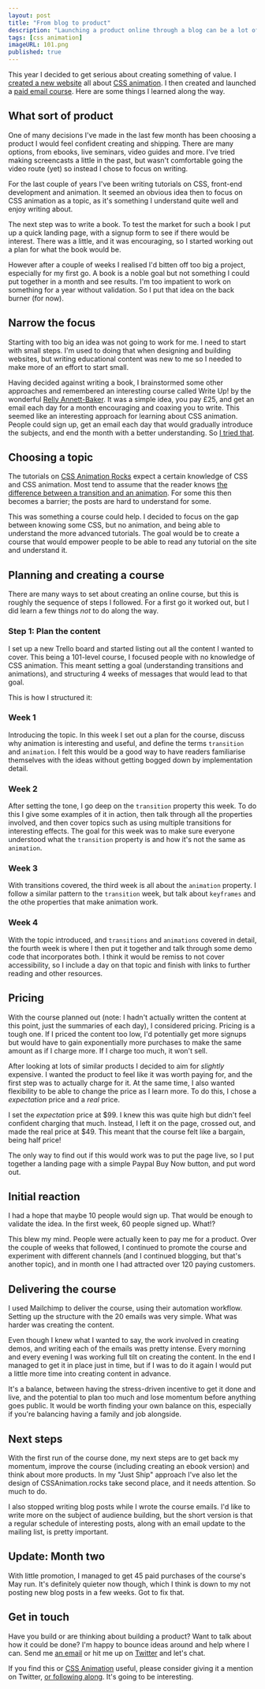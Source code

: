 ```yaml
---
layout: post
title: "From blog to product"
description: "Launching a product online through a blog can be a lot of work, but worth doing"
tags: [css animation]
imageURL: 101.png
published: true
---
```


This year I decided to get serious about creating something of value. I [created a new website](/blog/launching-new-website/) all about [CSS animation](https://cssanimation.rocks). I then created and launched a [paid email course](https://cssanimation.rocks/courses/animation-101/). Here are some things I learned along the way.

## What sort of product

One of many decisions I've made in the last few month has been choosing a product I would feel confident creating and shipping. There are many options, from ebooks, live seminars, video guides and more. I've tried making screencasts a little in the past, but wasn't comfortable going the video route (yet) so instead I chose to focus on writing.

For the last couple of years I've been writing tutorials on CSS, front-end development and animation. It seemed an obvious idea then to focus on CSS animation as a topic, as it's something I understand quite well and enjoy writing about.

The next step was to write a book. To test the market for such a book I put up a quick landing page, with a signup form to see if there would be interest. There was a little, and it was encouraging, so I started working out a plan for what the book would be.

However after a couple of weeks I realised I'd bitten off too big a project, especially for my first go. A book is a noble goal but not something I could put together in a month and see results. I'm too impatient to work on something for a year without validation. So I put that idea on the back burner (for now).

## Narrow the focus

Starting with too big an idea was not going to work for me. I need to start with small steps. I'm used to doing that when designing and building websites, but writing educational content was new to me so I needed to make more of an effort to start small.

Having decided against writing a book, I brainstormed some other approaches and remembered an interesting course called Write Up! by the wonderful [Relly Annett-Baker](https://twitter.com/rellyab). It was a simple idea, you pay £25, and get an email each day for a month encouraging and coaxing you to write. This seemed like an interesting approach for learning about CSS animation. People could sign up, get an email each day that would gradually introduce the subjects, and end the month with a better understanding. So [I tried that](https://cssanimation.rocks/courses/animation-101/).

## Choosing a topic

The tutorials on [CSS Animation Rocks](https://cssanimation.rocks) expect a certain knowledge of CSS and CSS animation. Most tend to assume that the reader knows [the difference between a transition and an animation](https://cssanimation.rocks/transition-vs-animation/). For some this then becomes a barrier; the posts are hard to understand for some.

This was something a course could help. I decided to focus on the gap between knowing some CSS, but no animation, and being able to understand the more advanced tutorials. The goal would be to create a course that would empower people to be able to read any tutorial on the site and understand it.

## Planning and creating a course

There are many ways to set about creating an online course, but this is roughly the sequence of steps I followed. For a first go it worked out, but I did learn a few things *not* to do along the way.

### Step 1: Plan the content

I set up a new Trello board and started listing out all the content I wanted to cover. This being a 101-level course, I focused people with no knowledge of CSS animation. This meant setting a goal (understanding transitions and animations), and structuring 4 weeks of messages that would lead to that goal.

This is how I structured it:

### Week 1

Introducing the topic. In this week I set out a plan for the course, discuss why animation is interesting and useful, and define the terms `transition` and `animation`. I felt this would be a good way to have readers familiarise themselves with the ideas without getting bogged down by implementation detail.

### Week 2

After setting the tone, I go deep on the `transition` property this week. To do this I give some examples of it in action, then talk through all the properties involved, and then cover topics such as using multiple transitions for interesting effects. The goal for this week was to make sure everyone understood what the `transition` property is and how it's not the same as `animation`.

### Week 3

With transitions covered, the third week is all about the `animation` property. I follow a similar pattern to the `transition` week, but talk about `keyframes` and the othe properties that make animation work.

### Week 4

With the topic introduced, and `transitions` and `animations` covered in detail, the fourth week is where I then put it together and talk through some demo code that incorporates both. I think it would be remiss to not cover accessibility, so I include a day on that topic and finish with links to further reading and other resources.

## Pricing

With the course planned out (note: I hadn't actually written the content at this point, just the summaries of each day), I considered pricing. Pricing is a tough one. If I priced the content too low, I'd potentially get more signups but would have to gain exponentially more purchases to make the same amount as if I charge more. If I charge too much, it won't sell.

After looking at lots of similar products I decided to aim for *slightly* expensive. I wanted the product to feel like it was worth paying for, and the first step was to actually charge for it. At the same time, I also wanted flexibility to be able to change the price as I learn more. To do this, I chose a *expectation* price and a *real* price.

I set the *expectation* price at $99. I knew this was quite high but didn't feel confident charging that much. Instead, I left it on the page, crossed out, and made the real price at $49. This meant that the course felt like a bargain, being half price!

The only way to find out if this would work was to put the page live, so I put together a landing page with a simple Paypal Buy Now button, and put word out.

## Initial reaction

I had a hope that maybe 10 people would sign up. That would be enough to validate the idea. In the first week, 60 people signed up. What!?

This blew my mind. People were actually keen to pay me for a product. Over the couple of weeks that followed, I continued to promote the course and experiment with different channels (and I continued blogging, but that's another topic), and in month one I had attracted over 120 paying customers.

## Delivering the course

I used Mailchimp to deliver the course, using their automation workflow. Setting up the structure with the 20 emails was very simple. What was harder was creating the content.

Even though I knew what I wanted to say, the work involved in creating demos, and writing each of the emails was pretty intense. Every morning and every evening I was working full tilt on creating the content. In the end I managed to get it in place just in time, but if I was to do it again I would put a little more time into creating content in advance.

It's a balance, between having the stress-driven incentive to get it done and live, and the potential to plan too much and lose momentum before anything goes public. It would be worth finding your own balance on this, especially if you're balancing having a family and job alongside.

## Next steps

With the first run of the course done, my next steps are to get back my momentum, improve the course (including creating an ebook version) and think about more products. In my "Just Ship" approach I've also let the design of CSSAnimation.rocks take second place, and it needs attention. So much to do.

I also stopped writing blog posts while I wrote the course emails. I'd like to write more on the subject of audience building, but the short version is that a regular schedule of interesting posts, along with an email update to the mailing list, is pretty important.

## Update: Month two

With little promotion, I managed to get 45 paid purchases of the course's May run. It's definitely quieter now though, which I think is down to my not posting new blog posts in a few weeks. Got to fix that.

## Get in touch

Have you build or are thinking about building a product? Want to talk about how it could be done? I'm happy to bounce ideas around and help where I can. Send me [an email](mailto:d@hop.ie) or hit me up on [Twitter](https://twitter.com/donovanh) and let's chat.

If you find this or [CSS Animation](https://cssanimation.rocks) useful, please consider giving it a mention on Twitter, [or following along](https://twitter.com/cssanimation). It's going to be interesting.

